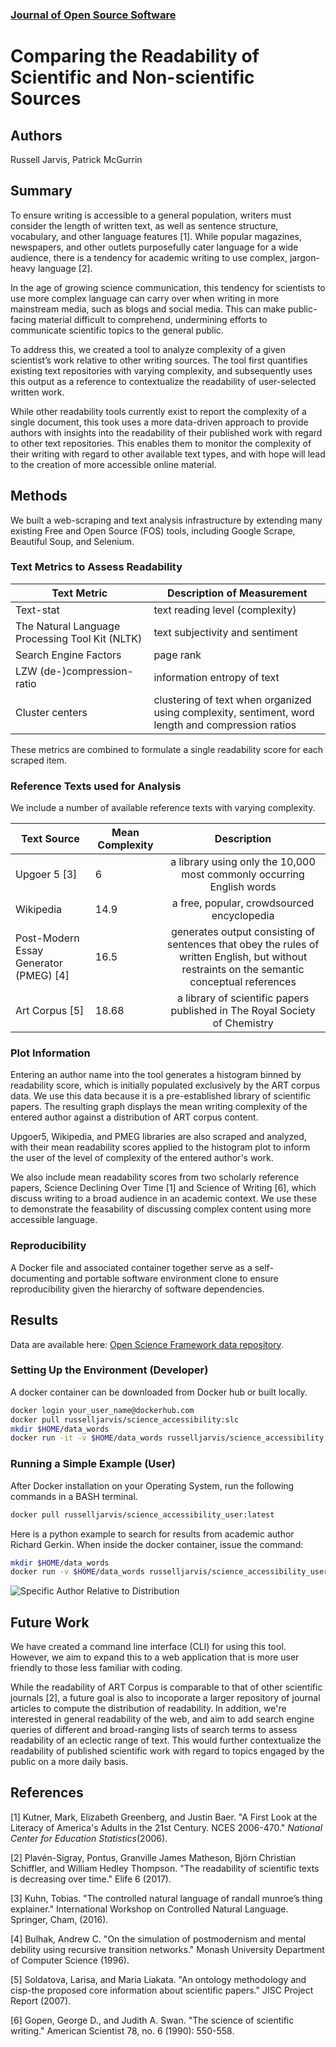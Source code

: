 ﻿

### [Journal of Open Source Software](https://joss.readthedocs.io/en/latest/submitting.html)

# Comparing the Readability of Scientific and Non-scientific Sources

## Authors
Russell Jarvis, Patrick McGurrin

## Summary
To ensure writing is accessible to a general population, writers must consider the length of written text, as well as sentence structure, vocabulary, and other language features [1]. While popular magazines, newspapers, and other outlets purposefully cater language for a wide audience, there is a tendency for academic writing to use complex, jargon-heavy language [2]. 

In the age of growing science communication, this tendency for scientists to use more complex language can carry over when writing in more mainstream media, such as blogs and social media. This can make public-facing material difficult to comprehend, undermining efforts to communicate scientific topics to the general public.

To address this, we created a tool to analyze complexity of a given scientist’s work relative to other writing sources. The tool first quantifies existing text repositories with varying complexity, and subsequently uses this output as a reference to contextualize the readability of user-selected written work. 

While other readability tools currently exist to report the complexity of a single document, this took uses a more data-driven approach to provide authors with insights into the readability of their published work with regard to other text repositories. This enables them to monitor the complexity of their writing with regard to other available text types, and with hope will lead to the creation of more accessible online material.

## Methods
We built a web-scraping and text analysis infrastructure by extending many existing Free and Open Source (FOS) tools, including Google Scrape, Beautiful Soup, and Selenium.

### Text Metrics to Assess Readability
| Text Metric |   Description of Measurement |
|----------|----------|
| Text-stat                                        | text reading level (complexity) |
| The Natural Language Processing Tool Kit (NLTK)  | text subjectivity and sentiment |
| Search Engine Factors      | page rank  |
| LZW (de-)compression-ratio | information entropy of text |
| Cluster centers            | clustering of text when organized using complexity, sentiment, word length and compression  ratios   |

These metrics are combined to formulate a single readability score for each scraped item. 

### Reference Texts used for Analysis
We include a number of available reference texts with varying complexity. 

| Text Source | Mean Complexity | Description |
|----------|----------|:-------------:|
| Upgoer 5 [3]                             | 6   | a library using only the 10,000 most commonly occurring English words |
| Wikipedia                               | 14.9 | a free, popular, crowdsourced encyclopedia   |
| Post-Modern Essay Generator (PMEG) [4] | 16.5 | generates output consisting of sentences that obey the rules of written English, but without restraints on the semantic conceptual references   |
| Art Corpus [5]                       | 18.68  | a library of scientific papers published in The Royal Society of Chemistry |

### Plot Information 
Entering an author name into the tool generates a histogram binned by readability score, which is initially populated exclusively by the ART corpus data. We use this data because it is a pre-established library of scientific papers. The resulting graph displays the mean writing complexity of the entered author against a distribution of ART corpus content.

Upgoer5, Wikipedia, and PMEG libraries are also scraped and analyzed, with their mean readability scores applied to the histogram plot to inform the user of the level of complexity of the entered author's work. 

We also include mean readability scores from two scholarly reference papers, Science Declining Over Time [1] and Science of Writing [6], which discuss writing to a broad audience in an academic context. We use these to demonstrate the feasability of discussing complex content using more accessible language.

### Reproducibility
A Docker file and associated container together serve as a self-documenting and portable software environment clone to ensure reproducibility given the hierarchy of software dependencies.

## Results
Data are available here: [Open Science Framework data repository](https://osf.io/dashboard).

### Setting Up the Environment (Developer)
A docker container can be downloaded from Docker hub or built locally.
```BASH
docker login your_user_name@dockerhub.com
docker pull russelljarvis/science_accessibility:slc
mkdir $HOME/data_words
docker run -it -v $HOME/data_words russelljarvis/science_accessibility:slc
```
### Running a Simple Example (User)
After Docker installation on your Operating System, run the following commands in a BASH terminal.
```BASH
docker pull russelljarvis/science_accessibility_user:latest
```
Here is a python example to search for results from academic author Richard Gerkin. When inside the docker container, issue the command:
```BASH
mkdir $HOME/data_words
docker run -v $HOME/data_words russelljarvis/science_accessibility_user "R Gerkin"
```
![Specific Author Relative to Distribution](../Examples/for_joss_standard_dev.png)


## Future Work
We have created a command line interface (CLI) for using this tool. However, we aim to expand this to a web application that is more user friendly to those less familiar with coding. 

While the readability of ART Corpus is comparable to that of other scientific journals [2], a future goal is also to incoporate a larger repository of journal articles to compute the distribution of readability. In addition, we're interested in general readability of the web, and aim to add search engine queries of different and broad-ranging lists of search terms to assess readability of an eclectic range of text. This would further contextualize the readability of published scientific work with regard to topics engaged by the public on a more daily basis.

## References
[1] Kutner, Mark, Elizabeth Greenberg, and Justin Baer. "A First Look at the Literacy of America's Adults in the 21st Century. NCES 2006-470." _National Center for Education Statistics_(2006).

[2] Plavén-Sigray, Pontus, Granville James Matheson, Björn Christian Schiffler, and William Hedley Thompson. "The readability of scientific texts is decreasing over time." Elife 6 (2017).

[3] Kuhn, Tobias. "The controlled natural language of randall munroe’s thing explainer." International Workshop on Controlled Natural Language. Springer, Cham, (2016).

[4] Bulhak, Andrew C. "On the simulation of postmodernism and mental debility using recursive transition networks." Monash University Department of Computer Science (1996).  

[5] Soldatova, Larisa, and Maria Liakata. "An ontology methodology and cisp-the proposed core information about scientific papers." JISC Project Report (2007).

[6] Gopen, George D., and Judith A. Swan. "The science of scientific writing." American Scientist 78, no. 6 (1990): 550-558.
